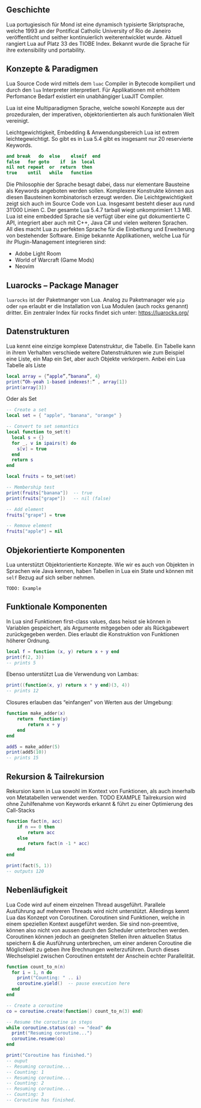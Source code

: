## Geschichte

Lua portugiesisch für Mond ist eine dynamisch typisierte Skriptsprache, welche 1993 an der Pontifical Catholic University of Rio de Janeiro veröffentlicht und seither kontinuierlich weiterentwicklet wurde. Aktuell rangiert Lua auf Platz 33 des TIOBE Index. Bekannt wurde die Sprache für ihre extensibility und portability.

## Konzepte & Paradigmen

Lua Source Code wird mittels dem `luac` Compiler in Bytecode kompiliert und durch den `lua` Interpreter interpretiert. Für Applikationen mit erhöhtem Perfomance Bedarf existiert ein unabhängiger LuaJIT Compiler.

Lua ist eine Multiparadigmen Sprache, welche sowohl Konzepte aus der prozeduralen, der imperativen, objektorientierten als auch funktionalen Welt vereinigt.

Leichtgewichtigkeit, Embedding & Anwendungsbereich
Lua ist extrem leichtegewichtigt. So gibt es in Lua 5.4 gibt es insgesamt nur 20 reservierte Keywords.

```lua
and	break	do	else	elseif	end
false	for	goto 	if	in	local
nil	not	repeat	or	return	then
true	until	while	function
```

Die Philosophie der Sprache besagt dabei, dass nur elementare Bausteine als Keywords angeboten werden sollen. Komplexere Konstrukte können aus diesen Bausteinen kombinatorisch erzeugt werden. Die Leichtgewichtigkeit zeigt sich auch im Source Code von Lua. Insgesamt besteht dieser aus rund 31’000 Linien C. Der gesamte Lua 5.4.7 tarball wiegt unkomprimiert 1.3 MB.  
Lua ist eine embedded Sprache sie verfügt über eine gut dokumentierte C API, integriert aber auch mit C++, Java C# und vielen weiteren Sprachen. All dies macht Lua zu perfekten Sprache für die Einbettung und Erweiterung von bestehender Software.
Einige bekannte Applikationen, welche Lua für ihr Plugin-Management integrieren sind:

- Adobe Light Room
- World of Warcraft (Game Mods)
- Neovim

## Luarocks – Package Manager

`luarocks` ist der Paketmanger von Lua. Analog zu Paketmanager wie `pip` oder `npm` erlaubt er die Installation von Lua Modulen (auch rocks genannt) dritter. Ein zentraler Index für rocks findet sich unter: https://luarocks.org/

## Datenstrukturen

Lua kennt eine einzige komplexe Datenstruktur, die Tabelle. Ein Tabelle kann in ihrem Verhalten verschiede weitere Datenstrukturen wie zum Beispiel eine Liste, ein Map ein Set, aber auch Objekte verkörpern. Anbei ein Lua Tabelle als Liste

```lua
local array = {“apple”,”banana”, 4}
print(“Oh-yeah 1-based indexes!:” , array[1])
print(array[3])
```

Oder als Set

```lua
-- Create a set
local set = { "apple", "banana", "orange" }

-- Convert to set semantics
local function to_set(t)
  local s = {}
  for _, v in ipairs(t) do
    s[v] = true
  end
  return s
end

local fruits = to_set(set)

-- Membership test
print(fruits["banana"])  -- true
print(fruits["grape"])   -- nil (false)

-- Add element
fruits["grape"] = true

-- Remove element
fruits["apple"] = nil
```

## Objekorientierte Komponenten

Lua unterstützt Objektorientierte Konzepte. Wie wir es auch von Objekten in Sprachen wie Java kennen, haben Tabellen in Lua ein State und können mit `self` Bezug auf sich selber nehmen.

```
TODO: Example
```

## Funktionale Komponenten

In Lua sind Funktionen first-class values, dass heisst sie können in Variablen gespeichert, als Argumente mitgegeben oder als Rückgabewert zurückgegeben werden. Dies erlaubt die Konstruktion von Funktionen höherer Ordnung.

```lua
local f = function (x, y) return x + y end
print(f(2, 3))
-- prints 5
```

Ebenso unterstützt Lua die Verwendung von Lambas:

```lua
print((function(x, y) return x * y end)(3, 4))
-- prints 12
```

Closures erlauben das “einfangen” von Werten aus der Umgebung:

```lua
function make_adder(x)
	return  function(y)
		return x + y
	end
end

add5 = make_adder(5)
print(add5(10))
-- prints 15
```

## Rekursion & Tailrekursion

Rekursion kann in Lua sowohl im Kontext von Funktionen, als auch innerhalb von Metatabellen verwendet werden. TODO EXAMPLE
Tailrekursion wird ohne Zuhilfenahme von Keywords erkannt & führt zu einer Optimierung des Call-Stacks

```lua
function fact(n, acc)
	if n == 0 then
		return acc
	else
		return fact(n -1 * acc)
	end
end

print(fact(5, 1))
-- outputs 120
```

## Nebenläufigkeit

Lua Code wird auf einem einzelnen Thread ausgeführt. Parallele Ausführung auf mehreren Threads wird nicht unterstützt. Allerdings kennt Lua das Konzept von Coroutinen. Coroutinen sind Funktionen, welche in einem speziellen Kontext ausgeführt werden. Sie sind non-preemtive, können also nicht von aussen durch den Scheduler unterbrochen werden. Coroutinen können jedoch an geeigneten Stellen ihren aktuellen Status speichern & die Ausführung unterbrechen, um einer anderen Coroutine die Möglichkeit zu geben ihre Brechnungen weiterzuführen. Durch dieses Wechselspiel zwischen Coroutinen entsteht der Anschein echter Parallelität.

```lua
function count_to_n(n)
  for i = 1, n do
    print("Counting: " .. i)
    coroutine.yield()  -- pause execution here
  end
end

-- Create a coroutine
co = coroutine.create(function() count_to_n(3) end)

-- Resume the coroutine in steps
while coroutine.status(co) ~= "dead" do
  print("Resuming coroutine...")
  coroutine.resume(co)
end

print("Coroutine has finished.")
-- ouput
-- Resuming coroutine...
-- Counting: 1
-- Resuming coroutine...
-- Counting: 2
-- Resuming coroutine...
-- Counting: 3
-- Coroutine has finished.
```
